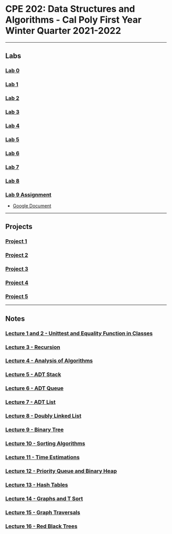 # CPE 202: Data Structures and Algorithms - Cal Poly First Year Winter Quarter 2021-2022
---
## Labs
### [Lab 0](https://github.com/cpe202Winter2022/lab0-ishaansathaye)
### [Lab 1](https://github.com/cpe202Winter2022/lab1-ishaansathaye)
### [Lab 2](https://github.com/cpe202Winter2022/lab2-ishaansathaye)
### [Lab 3](https://github.com/cpe202Winter2022/lab3-ishaansathaye)
### [Lab 4](https://github.com/cpe202Winter2022/lab4-ishaansathaye)
### [Lab 5](https://github.com/cpe202Winter2022/lab5-ishaansathaye)
### [Lab 6](https://github.com/cpe202Winter2022/lab6-ishaansathaye)
### [Lab 7](https://github.com/cpe202Winter2022/lab7-ishaansathaye)
### [Lab 8](https://github.com/cpe202Winter2022/lab8-ishaansathaye)
### [Lab 9 Assignment](hhttp://users.csc.calpoly.edu/~grader-ph/202/labs/lab09/lab09.pdf)
- [Google Document]()
---
## Projects
### [Project 1](https://github.com/cpe202Winter2022/p1-ishaansathaye)
### [Project 2](https://github.com/cpe202Winter2022/p2-ishaansathaye)
### [Project 3](https://github.com/cpe202Winter2022/p3-ishaansathaye)
### [Project 4](https://github.com/cpe202Winter2022/p4-ishaansathaye)
### [Project 5](https://github.com/cpe202Winter2022/p5-ishaansathaye)
---
## Notes
### [Lecture 1 and 2 - Unittest and Equality Function in Classes](unittesting_equality.ipynb)
### [Lecture 3 - Recursion](recursion.ipynb)
### [Lecture 4 - Analysis of Algorithms](analysis_algorithms.ipynb)
### [Lecture 5 - ADT Stack](adt_stack.ipynb)
### [Lecture 6 - ADT Queue](adt_queue.ipynb)
### [Lecture 7 - ADT List](adt_list.ipynb)
### [Lecture 8 - Doubly Linked List](doubly_linked_list.ipynb)
### [Lecture 9 - Binary Tree](tree.ipynb)
### [Lecture 10 - Sorting Algorithms](sorting.ipynb)
### [Lecture 11 - Time Estimations](time_estimations.ipynb)
### [Lecture 12 - Priority Queue and Binary Heap](priority_queue.ipynb)
### [Lecture 13 - Hash Tables](hash_tables.ipynb)
### [Lecture 14 - Graphs and T Sort](graphs_tsort.ipynb)
### [Lecture 15 - Graph Traversals](graph_traversal.ipynb)
### [Lecture 16 - Red Black Trees](red_black_trees.ipynb)